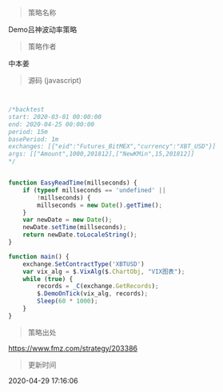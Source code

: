 
> 策略名称

Demo吕神波动率策略

> 策略作者

中本姜





> 源码 (javascript)

``` javascript


/*backtest
start: 2020-03-01 00:00:00
end: 2020-04-25 00:00:00
period: 15m
basePeriod: 1m
exchanges: [{"eid":"Futures_BitMEX","currency":"XBT_USD"}]
args: [["Amount",1000,201812],["NewKMin",15,201812]]
*/


function EasyReadTime(millseconds) {
    if (typeof millseconds == 'undefined' ||
        !millseconds) {
        millseconds = new Date().getTime();
    }
    var newDate = new Date();
    newDate.setTime(millseconds);
    return newDate.toLocaleString();
}

function main() {
    exchange.SetContractType('XBTUSD')
    var vix_alg = $.VixAlg($.ChartObj, "VIX图表");
    while (true) {
        records = _C(exchange.GetRecords);
        $.DemoOnTick(vix_alg, records);
        Sleep(60 * 1000);
    }
}
```

> 策略出处

https://www.fmz.com/strategy/203386

> 更新时间

2020-04-29 17:16:06
